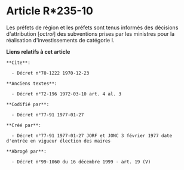 # Article R*235-10

Les préfets de région et les préfets sont tenus informés des décisions d'attribution [*octroi*] des subventions prises par
les ministres pour la réalisation d'investissements de catégorie I.

**Liens relatifs à cet article**

	**Cite**:

	  - Décret n°70-1222 1970-12-23

	**Anciens textes**:

	  - Décret n°72-196 1972-03-10 art. 4 al. 3

	**Codifié par**:

	  - Décret n°77-91 1977-01-27

	**Créé par**:

	  - Décret n°77-91 1977-01-27 JORF et JONC 3 février 1977 date d'entrée en vigueur élection des maires

	**Abrogé par**:

	  - Décret n°99-1060 du 16 décembre 1999 - art. 19 (V)

